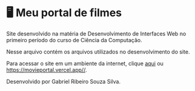 # :desktop_computer: Meu portal de filmes

Site desenvolvido na matéria de Desenvolvimento de Interfaces Web no primeiro período do curso de Ciência da Computação.

Nesse arquivo contém os arquivos utilizados no desenvolvimento do site.

Para acessar o site em um ambiente da internet, clique [aqui](https://movieportal.vercel.app/) ou <https://movieportal.vercel.app//>.

Desenvolvido por Gabriel Ribeiro Souza Silva.
